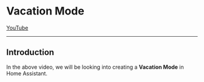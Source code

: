 # Vacation Mode
[YouTube]()

___

## Introduction
In the above video, we will be looking into creating a **Vacation Mode** in Home Assistant.